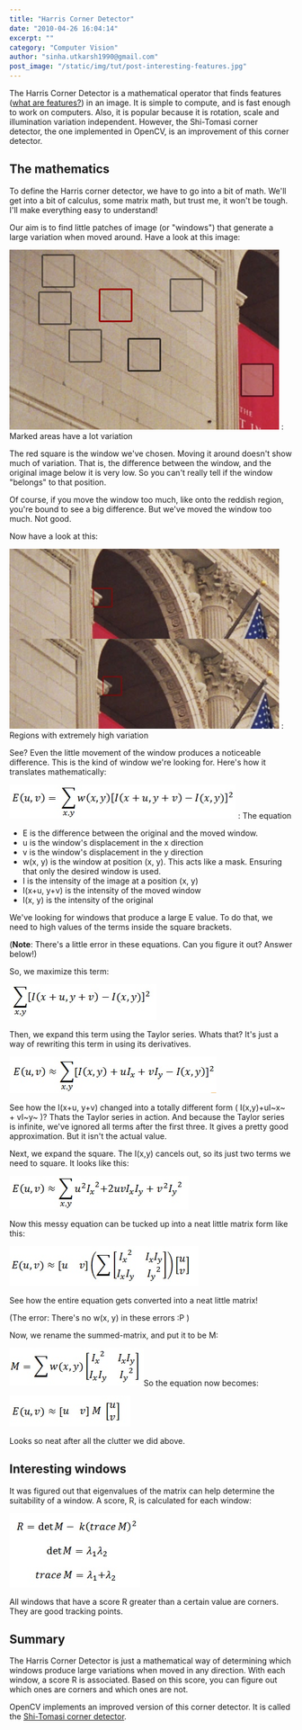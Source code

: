 ```yaml
---
title: "Harris Corner Detector"
date: "2010-04-26 16:04:14"
excerpt: ""
category: "Computer Vision"
author: "sinha.utkarsh1990@gmail.com"
post_image: "/static/img/tut/post-interesting-features.jpg"
---
```


The Harris Corner Detector is a mathematical operator that finds features ([what are features?](/tutorials/features/)) in an image. It is simple to compute, and is fast enough to work on computers. Also, it is popular because it is rotation, scale and illumination variation independent. However, the Shi-Tomasi corner detector, the one implemented in OpenCV, is an improvement of this corner detector.

## The mathematics

To define the Harris corner detector, we have to go into a bit of math. We'll get into a bit of calculus, some matrix math, but trust me, it won't be tough. I'll make everything easy to understand!

Our aim is to find little patches of image (or "windows") that generate a large variation when moved around. Have a look at this image:

![](/static/img/tut/harris-low-variation.jpg)
: Marked areas have a lot variation

The red square is the window we've chosen. Moving it around doesn't show much of variation. That is, the difference between the window, and the original image below it is very low. So you can't really tell if the window "belongs" to that position.

Of course, if you move the window too much, like onto the reddish region, you're bound to see a big difference. But we've moved the window too much. Not good.

Now have a look at this:

![](/static/img/tut/harris-high-variation.jpg)
: Regions with extremely high variation

See? Even the little movement of the window produces a noticeable difference. This is the kind of window we're looking for. Here's how it translates mathematically:

![](/static/img/tut/harris-equation1.jpg)
: The equation

  * E is the difference between the original and the moved window.
  * u is the window's displacement in the x direction
  * v is the window's displacement in the y direction
  * w(x, y) is the window at position (x, y). This acts like a mask. Ensuring that only the desired window is used.
  * I is the intensity of the image at a position (x, y)
  * I(x+u, y+v) is the intensity of the moved window
  * I(x, y) is the intensity of the original

We've looking for windows that produce a large E value. To do that, we need to high values of the terms inside the square brackets.

(**Note**: There's a little error in these equations. Can you figure it out? Answer below!)

So, we maximize this term:

![](/static/img/tut/harris-equation2.jpg)

Then, we expand this term using the Taylor series. Whats that? It's just a way of rewriting this term in using its derivatives.

![](/static/img/tut/harris-equation3.jpg)

See how the I(x+u, y+v) changed into a totally different form ( I(x,y)+uI~x~ \+ vI~y~ )? Thats the Taylor series in action. And because the Taylor series is infinite, we've ignored all terms after the first three. It gives a pretty good approximation. But it isn't the actual value.

Next, we expand the square. The I(x,y) cancels out, so its just two terms we need to square. It looks like this:

![](/static/img/tut/harris-equation4.jpg)

Now this messy equation can be tucked up into a neat little matrix form like this:

![](/static/img/tut/harris-equation5.jpg)

See how the entire equation gets converted into a neat little matrix!

(The error: There's no w(x, y) in these errors :P )

Now, we rename the summed-matrix, and put it to be M:

![](/static/img/tut/harris-equation6.jpg)So the equation now becomes:

![](/static/img/tut/harris-equation7.jpg)

Looks so neat after all the clutter we did above.

## Interesting windows

It was figured out that eigenvalues of the matrix can help determine the suitability of a window. A score, R, is calculated for each window:

![](/static/img/tut/harris-equation8.jpg)

All windows that have a score R greater than a certain value are corners. They are good tracking points.

## Summary

The Harris Corner Detector is just a mathematical way of determining which windows produce large variations when moved in any direction. With each window, a score R is associated. Based on this score, you can figure out which ones are corners and which ones are not.

OpenCV implements an improved version of this corner detector. It is called the [Shi-Tomasi corner detector](/tutorials/shitomasi-corner-detector/).
